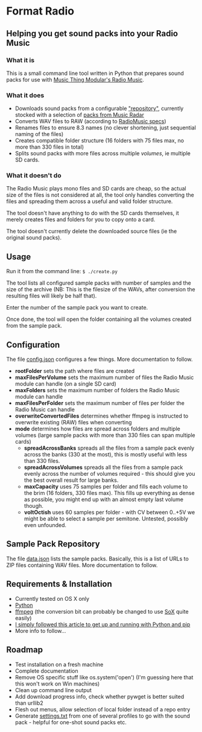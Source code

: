 # Format Radio

## Helping you get sound packs into your Radio Music

### What it is

This is a small command line tool written in Python that prepares sound packs for use with [Music Thing Modular's Radio Music](https://github.com/TomWhitwell/RadioMusic).

### What it does

* Downloads sound packs from a configurable ["repository"](data.json), currently stocked with a selection of [packs from Music Radar](http://www.musicradar.com/news/tech/free-music-samples-download-loops-hits-and-multis-217833/)
* Converts WAV files to RAW (according to [RadioMusic specs](https://github.com/TomWhitwell/RadioMusic/wiki/SD-Card%3A-Format-%26-File-Structure#setting-up-files-on-the-micro-sd-card))
* Renames files to ensure 8.3 names (no clever shortening, just sequential naming of the files)
* Creates compatible folder structure (16 folders with 75 files max, no more than 330 files in total)
* Splits sound packs with more files across multiple *volumes*, ie multiple SD cards.

### What it doesn't do

The Radio Music plays mono files and SD cards are cheap, so the actual size of the files is not considered at all, the tool only handles converting the files and spreading them across a useful and valid folder structure.

The tool doesn't have anything to do with the SD cards themselves, it merely creates files and folders for you to copy onto a card.

The tool doesn't currently delete the downloaded source files (ie the original sound packs).

## Usage

Run it from the command line:
`$ ./create.py`

The tool lists all configured sample packs with number of samples and the size of the archive (NB: This is the filesize of the WAVs, after conversion the resulting files will likely be half that).

Enter the number of the sample pack you want to create.

Once done, the tool will open the folder containing all the volumes created from the sample pack.

## Configuration
The file [config.json](config.json) configures a few things. More documentation to follow.

* **rootFolder** sets the path where files are created
* **maxFilesPerVolume** sets the maximum number of files the Radio Music module can handle (on a single SD card)
* **maxFolders** sets the maximum number of folders the Radio Music module can handle
* **maxFilesPerFolder** sets the maximum number of files per folder the Radio Music can handle
* **overwriteConvertedFiles** determines whether ffmpeg is instructed to overwrite existing (RAW) files when converting
* **mode** determines how files are spread across folders and multiple volumes (large sample packs with more than 330 files can span multiple cards)
	* **spreadAcrossBanks** spreads all the files from a sample pack evenly across the banks (330 at the most), this is mostly useful with less than 330 files.
	* **spreadAcrossVolumes** spreads all the files from a sample pack evenly across the number of volumes required - this should give you the best overall result for large banks.
	* **maxCapacity** uses 75 samples per folder and fills each volume to the brim (16 folders, 330 files max). This fills up everything as dense as possible, you might end up with an almost empty last volume though.
	* **voltOctish** uses 60 samples per folder - with CV between 0..+5V we might be able to select a sample per semitone. Untested, possibly even unfounded.


## Sample Pack Repository

The file [data.json](data.json) lists the sample packs. Basically, this is a list of URLs to ZIP files containing WAV files. More documentation to follow.

## Requirements & Installation

* Currently tested on OS X only
* [Python](https://www.python.org/downloads/release/python-279/)
* [ffmpeg](https://www.ffmpeg.org/download.html) (the conversion bit can probably be changed to use [SoX](sox.sourceforge.net) quite easily)
* [I simply followed this article to get up and running with Python and pip](http://www.dabapps.com/blog/introduction-to-pip-and-virtualenv-python/)
* More info to follow...

## Roadmap

* Test installation on a fresh machine
* Complete documentation
* Remove OS specific stuff like os.system('open') (I'm guessing here that this won't work on Win machines)
* Clean up command line output
* Add download progress info, check whether pywget is better suited than urllib2
* Flesh out menus, allow selection of local folder instead of a repo entry
* Generate [settings.txt](https://github.com/TomWhitwell/RadioMusic/wiki/Customise-your-module%3A-Editing-settings.txt) from one of several profiles to go with the sound pack - helpful for one-shot sound packs etc.
